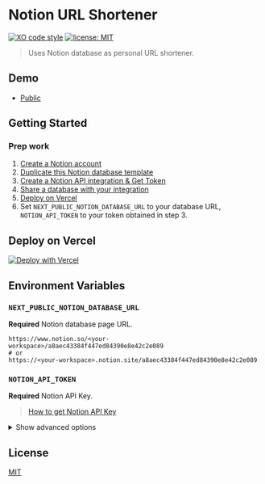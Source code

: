 # Notion URL Shortener

[![XO code style](https://img.shields.io/badge/code_style-XO-5ed9c7.svg)](https://github.com/xojs/xo)
[![license: MIT](https://img.shields.io/badge/license-MIT-green.svg)](./LICENSE)

> Uses Notion database as personal URL shortener.

## Demo

- [Public](https://notion-url-shortener.vercel.app/)

## Getting Started

### Prep work

1. [Create a Notion account](https://www.notion.so/signup)
2. [Duplicate this Notion database template](https://younho9.notion.site/0382396e66cd4575901bd3ba0959fdb9?v=8dc11ef9545f494bbc4bb2380b926d0e)
3. [Create a Notion API integration & Get Token](https://developers.notion.com/docs#step-1-create-an-integration)
4. [Share a database with your integration](https://developers.notion.com/docs#step-2-share-a-database-with-your-integration)
5. [Deploy on Vercel](<https://vercel.com/new/clone?repository-url=https%3A%2F%2Fgithub.com%2Fyounho9%2Fnotion-url-shortener%2Ftree%2Fmain&env=NEXT_PUBLIC_NOTION_DATABASE_URL,NOTION_API_TOKEN&envDescription=Notion%20Database%20%26%20Notion%20API%20token%20is%20required.&envLink=https%3A%2F%2Fgithub.com%2Fyounho9%2Fnotion-url-shortener%23environment-variables&project-name=notion-url-shortener&repo-name=notion-url-shortener&demo-title=Notion%20URL%20Shortener&demo-description=Notion%20URL%20Shortener%20(Public)&demo-url=https%3A%2F%2Fnotion-url-shortener.vercel.app%2F>)
6. Set `NEXT_PUBLIC_NOTION_DATABASE_URL` to your database URL, `NOTION_API_TOKEN` to your token obtained in step 3.

## Deploy on Vercel

[![Deploy with Vercel](https://vercel.com/button)](<https://vercel.com/new/clone?repository-url=https%3A%2F%2Fgithub.com%2Fyounho9%2Fnotion-url-shortener%2Ftree%2Fmain&env=NEXT_PUBLIC_NOTION_DATABASE_URL,NOTION_API_TOKEN&envDescription=Notion%20Database%20%26%20Notion%20API%20token%20is%20required.&envLink=https%3A%2F%2Fgithub.com%2Fyounho9%2Fnotion-url-shortener%23environment-variables&project-name=notion-url-shortener&repo-name=notion-url-shortener&demo-title=Notion%20URL%20Shortener&demo-description=Notion%20URL%20Shortener%20(Public)&demo-url=https%3A%2F%2Fnotion-url-shortener.vercel.app%2F>)

## Environment Variables

### `NEXT_PUBLIC_NOTION_DATABASE_URL`

**Required** Notion database page URL.

```
https://www.notion.so/<your-workspace>/a8aec43384f447ed84390e8e42c2e089
# or
https://<your-workspace>.notion.site/a8aec43384f447ed84390e8e42c2e089
```

### `NOTION_API_TOKEN`

**Required** Notion API Key.

> [How to get Notion API Key](https://developers.notion.com/docs)

<details>
  <summary>Show advanced options</summary>

### `USE_TOKEN_AUTH`

If set to `true`, visitors without tokens cannot submit new URLs.

_Default_ `false`

### `MAXIMUM_ZERO_WIDTH_SHORTEN_LENGTH`

Maximum length of URL path with zero width shorten.

_Default_ `8`

### `MAXIMUM_BASE64_SHORTEN_LENGTH`

Maximum length of URL path with base64 shorten.

_Default_ `7`

### `MAXIMUM_GENERATION_ATTEMPTS`

Maximum number of times to retry when the generated URL path conflicts with the already registered URL path.

_Default_ `5`

</details>

## License

[MIT](LICENSE)
